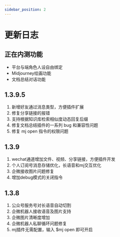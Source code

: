 ```yaml
---
sidebar_position: 2
---
```


# 更新日志

## 正在内测功能
* 平台与端角色人设自由绑定
* Midjourney绘画功能
* 文档总结对话功能

## 1.3.9.5

1. 新增好友通过消息类型，方便插件扩展
2. 修复分享链接的报错
3. 支持根据知识库检索相似度动态回复后缀
4. 修复文档总结插件的一系列 bug 和兼容性问题
5. 修复 mj open 指令的权限问题

## 1.3.9

1. wechat通道增加文件、视频、分享链接，方便插件开发
2. 个人订阅号消息存储优化，长语音和mj交互优化
3. 企微接收图片问题修复
4. 增加debug模式的关闭指令

## 1.3.8

1. 公众号服务号对长语音自动切割
2. 企微机器人接收语音及图片支持
3. 企微图片清晰度增加
4. 企微机器人私聊循环问题修复
5. mj插件无需配置，输入 $mj open 即可开启